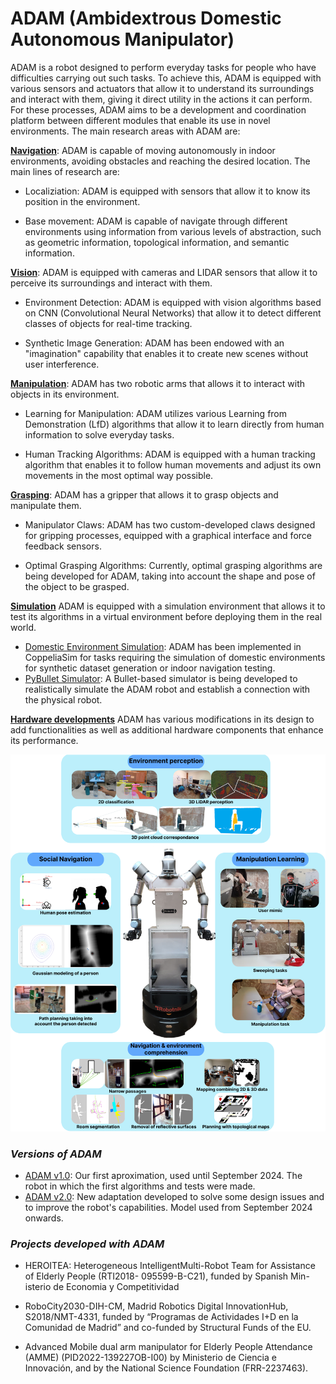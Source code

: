 # ADAM (Ambidextrous Domestic Autonomous Manipulator)

ADAM is a robot designed to perform everyday tasks for people who have difficulties carrying out such tasks. To achieve this, ADAM is equipped with various sensors and actuators that allow it to understand its surroundings and interact with them, giving it direct utility in the actions it can perform. For these processes, ADAM aims to be a development and coordination platform between different modules that enable its use in novel environments. The main research areas with ADAM are:

[**Navigation**](../Navigation/demo.md): ADAM is capable of moving autonomously in indoor environments, avoiding obstacles and reaching the desired location. The main lines of research are:

- Localiziation: ADAM is equipped with sensors that allow it to know its position in the environment.

- Base movement: ADAM is capable of navigate through different environments using information from various levels of abstraction, such as geometric information, topological information, and semantic information.

[**Vision**](../Vision/demo.md): ADAM is equipped with cameras and LIDAR sensors that allow it to perceive its surroundings and interact with them.
- Environment Detection: ADAM is equipped with vision algorithms based on CNN (Convolutional Neural Networks) that allow it to detect different classes of objects for real-time tracking.

- Synthetic Image Generation: ADAM has been endowed with an "imagination" capability that enables it to create new scenes without user interference.

[**Manipulation**](../Manipulation/demo.md): ADAM has two robotic arms that allows it to interact with objects in its environment.
- Learning for Manipulation: ADAM utilizes various Learning from Demonstration (LfD) algorithms that allow it to learn directly from human information to solve everyday tasks.

- Human Tracking Algorithms: ADAM is equipped with a human tracking algorithm that enables it to follow human movements and adjust its own movements in the most optimal way possible.

[**Grasping**](../Grasping/demo.md): ADAM has a gripper that allows it to grasp objects and manipulate them.
- Manipulator Claws: ADAM has two custom-developed claws designed for gripping processes, equipped with a graphical interface and force feedback sensors.

- Optimal Grasping Algorithms: Currently, optimal grasping algorithms are being developed for ADAM, taking into account the shape and pose of the object to be grasped.

[**Simulation**](../Simulation/ADAMSim.md) ADAM is equipped with a simulation environment that allows it to test its algorithms in a virtual environment before deploying them in the real world.

- [Domestic Environment Simulation](../Simulation/Indoor.md): ADAM has been implemented in CoppeliaSim for tasks requiring the simulation of domestic environments for synthetic dataset generation or indoor navigation testing.  
- [PyBullet Simulator](../Simulation/ADAMSim.md): A Bullet-based simulator is being developed to realistically simulate the ADAM robot and establish a connection with the physical robot.

[**Hardware developments**](../Hardware/demo.md) ADAM has various modifications in its design to add functionalities as well as additional hardware components that enhance its performance.

[![adam all](../fig/AdamCapa.png)](https://www.frontiersin.org/journals/neurorobotics/articles/10.3389/fnbot.2024.1337608/full)


### *Versions of ADAM*
* [ADAM v1.0](ADAM_v1.0.md): Our first aproximation, used until September 2024. The robot in which the first algorithms and tests were made.
* [ADAM v2.0](ADAM_v2.0.md): New adaptation developed to solve some design issues and to improve the robot's capabilities. Model used from September 2024 onwards.

### *Projects developed with ADAM*
- HEROITEA: Heterogeneous IntelligentMulti-Robot Team for Assistance of Elderly People (RTI2018- 095599-B-C21), funded by Spanish Min-isterio de Economia y Competitividad 

- RoboCity2030-DIH-CM, Madrid Robotics Digital InnovationHub, S2018/NMT-4331, funded by “Programas de Actividades I+D en la Comunidad de Madrid” and co-funded by Structural Funds of the EU.

- Advanced Mobile dual arm manipulator for Elderly People Attendance (AMME) (PID2022-139227OB-I00) by Ministerio de Ciencia e Innovación, and by the National Science Foundation (FRR-2237463).

 

